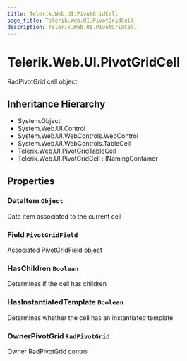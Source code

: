 ```yaml
---
title: Telerik.Web.UI.PivotGridCell
page_title: Telerik.Web.UI.PivotGridCell
description: Telerik.Web.UI.PivotGridCell
---
```


# Telerik.Web.UI.PivotGridCell

RadPivotGrid cell object

## Inheritance Hierarchy

* System.Object
* System.Web.UI.Control
* System.Web.UI.WebControls.WebControl
* System.Web.UI.WebControls.TableCell
* Telerik.Web.UI.PivotGridTableCell
* Telerik.Web.UI.PivotGridCell : INamingContainer

## Properties

###  DataItem `Object`

Data item associated to the current cell

###  Field `PivotGridField`

Associated PivotGridField object

###  HasChildren `Boolean`

Determines if the cell has children

###  HasInstantiatedTemplate `Boolean`

Determines whether the cell has an instantiated template

###  OwnerPivotGrid `RadPivotGrid`

Owner RadPivotGrid control

